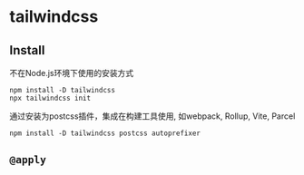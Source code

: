 # tailwindcss

## Install

不在Node.js环境下使用的安装方式

```shell
npm install -D tailwindcss
npx tailwindcss init
```

通过安装为postcss插件，集成在构建工具使用, 如webpack, Rollup, Vite, Parcel

```shell
npm install -D tailwindcss postcss autoprefixer
```

## `@apply`

